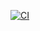 [![CI](https://github.com/Juliojld12/iwvg-devops-lozano-juliojavier/actions/workflows/continuous-integration.yml/badge.svg)](https://github.com/Juliojld12/iwvg-devops-lozano-juliojavier/actions/workflows/continuous-integration.yml)
